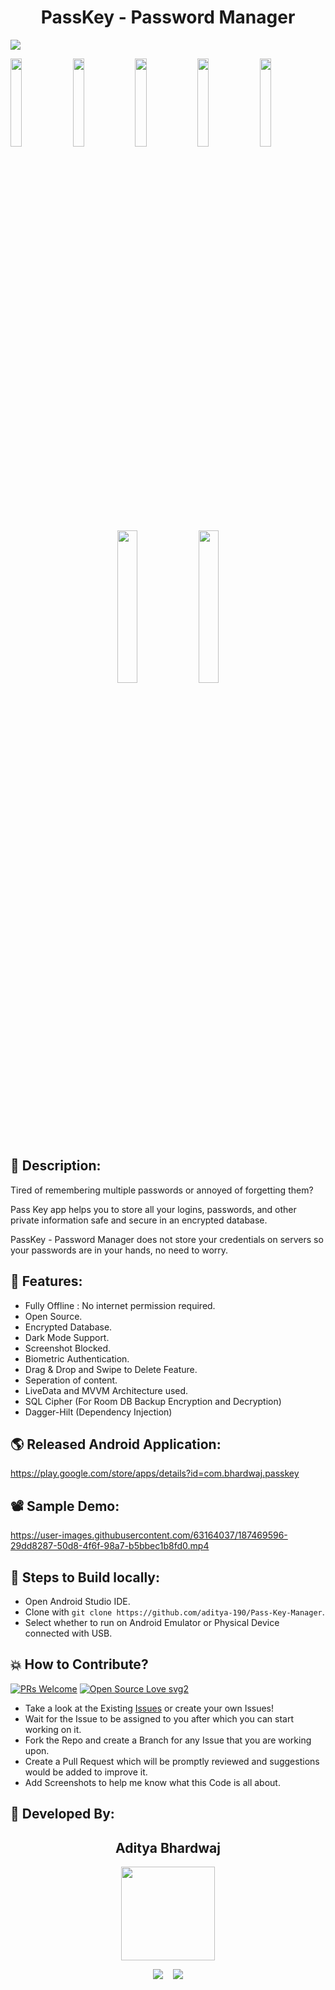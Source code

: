 <h1 align="center">PassKey - Password Manager</h1>

<p><img src="https://user-images.githubusercontent.com/63164037/187455306-6f717189-daf8-4906-a038-6907bd6b53fb.png"/></p>

<p float="left">
  <img src="https://user-images.githubusercontent.com/63164037/187455514-9a27baad-cff3-4983-b335-e9ec3870c0b6.png" width="19%"/>
  <img src="https://user-images.githubusercontent.com/63164037/187455529-6e092a62-f17a-4134-91fe-31680b196110.png" width="19%"/>
  <img src="https://user-images.githubusercontent.com/63164037/187455544-df969b5a-222e-450d-8513-adf82afa6eae.png" width="19%"/>
  <img src="https://user-images.githubusercontent.com/63164037/187455575-8db975c4-6e6a-4f6e-9569-1bb8dda77a19.png" width="19%"/>
  <img src="https://user-images.githubusercontent.com/63164037/187455589-8174b818-a6ef-4881-bd91-84b5b4e3017c.png" width="19%"/>
</p>

<p align="center">
  <img src="https://user-images.githubusercontent.com/63164037/187455605-b4c64912-f026-4598-aae2-8b829ce6f915.png" width="25%"/>
  <img src="https://user-images.githubusercontent.com/63164037/187455627-aa90e9c3-7317-4427-9ba8-f211568bd2e6.png" width="25%"/>
</p>


## 📜 Description:

Tired of remembering multiple passwords or annoyed of forgetting them?

Pass Key app helps you to store all your logins, passwords, and other private information safe and secure in an encrypted database.

PassKey - Password Manager does not store your credentials on servers so your passwords are in your hands, no need to worry.

## 🤩 Features:

- Fully Offline : No internet permission required.
- Open Source.
- Encrypted Database.
- Dark Mode Support.
- Screenshot Blocked.
- Biometric Authentication.
- Drag & Drop and Swipe to Delete Feature.
- Seperation of content.
- LiveData and MVVM Architecture used.
- SQL Cipher (For Room DB Backup Encryption and Decryption)
- Dagger-Hilt (Dependency Injection)

## 🌎 Released Android Application:
https://play.google.com/store/apps/details?id=com.bhardwaj.passkey

## 📽 Sample Demo:
https://user-images.githubusercontent.com/63164037/187469596-29dd8287-50d8-4f6f-98a7-b5bbec1b8fd0.mp4

## 🧪 Steps to Build locally:
- Open Android Studio IDE.
- Clone with `git clone https://github.com/aditya-190/Pass-Key-Manager`.
- Select whether to run on Android Emulator or Physical Device connected with USB.

## 💥 How to Contribute?

[![PRs Welcome](https://img.shields.io/badge/PRs-welcome-brightgreen.svg?style=flat-square)](http://makeapullrequest.com)
[![Open Source Love svg2](https://badges.frapsoft.com/os/v2/open-source.svg?v=103)](https://github.com/ellerbrock/open-source-badges/) 

- Take a look at the Existing [Issues](https://github.com/aditya-190/Pass-Key-Manager/issues) or create your own Issues!
- Wait for the Issue to be assigned to you after which you can start working on it.
- Fork the Repo and create a Branch for any Issue that you are working upon.
- Create a Pull Request which will be promptly reviewed and suggestions would be added to improve it.
- Add Screenshots to help me know what this Code is all about.

## 👦 Developed By:
<h2 align="center">Aditya Bhardwaj</h2>
<p align="center">
  <a href="https://github.com/aditya-190"><img src="https://avatars.githubusercontent.com/u/63164037?v=4" width=150px height=150px /></a> 
    
<p align="center">
  <a target="_blank"href="https://www.linkedin.com/in/adi-bhardwaj/"><img src="https://img.shields.io/badge/linkedin-%230077B5.svg?&style=for-the-badge&logo=linkedin&logoColor=white" /></a>&nbsp;&nbsp;&nbsp;
  <a href="mailto:aadi.bbhardwaj@gmail.com?subject=Hello%20Aditya,%20From%20Github"><img src="https://img.shields.io/badge/gmail-%23D14836.svg?&style=for-the-badge&logo=gmail&logoColor=white" /></a>
